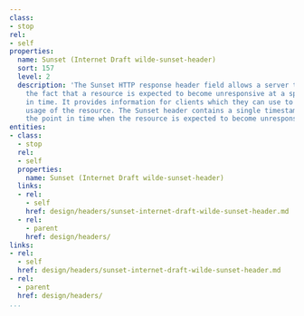 ```yaml
---
class:
- stop
rel:
- self
properties:
  name: Sunset (Internet Draft wilde-sunset-header)
  sort: 157
  level: 2
  description: 'The Sunset HTTP response header field allows a server to communicate
    the fact that a resource is expected to become unresponsive at a specific point
    in time. It provides information for clients which they can use to control their
    usage of the resource. The Sunset header contains a single timestamp which advertises
    the point in time when the resource is expected to become unresponsive. '
entities:
- class:
  - stop
  rel:
  - self
  properties:
    name: Sunset (Internet Draft wilde-sunset-header)
  links:
  - rel:
    - self
    href: design/headers/sunset-internet-draft-wilde-sunset-header.md
  - rel:
    - parent
    href: design/headers/
links:
- rel:
  - self
  href: design/headers/sunset-internet-draft-wilde-sunset-header.md
- rel:
  - parent
  href: design/headers/
...
```

